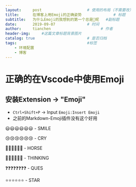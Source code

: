 ```yaml
---
layout:     post                    # 使用的布局（不需要改）
title:      在博客上用Emoji的正确姿势              # 标题 
subtitle:   为什么Emoji的我想到的第一个总是🐎呢   #副标题
date:       2019-09-07              # 时间
author:     tianchen                      # 作者
header-img:     #这篇文章标题背景图片
catalog: true                       # 是否归档
tags:                               #标签
    - 环境配置
    - 博客
---
```


# 正确的在Vscode中使用Emoji
## 安装Extension -> "Emoji"
* ```Ctrl+Shift+P``` -> Input ```Emoji:Insert Emoji```
* 之前的Markdown-Emoji插件没有这个好用

😃😃😃😃😃😃 - SMILE

😢😢😢😢😢😢 - CRY

🐎🐎🐎🐎🐎🐎 - HORSE

🤔🤔🤔🤔🤔🤔 - THINKING

❓❓❓❓❓❓❓❓  - QUES

⭐⭐⭐⭐⭐⭐ - STAR

